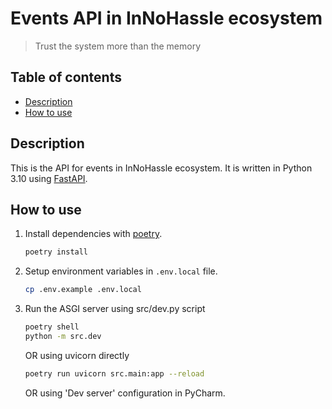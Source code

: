 # Events API in InNoHassle ecosystem

> Trust the system more than the memory

## Table of contents

- [Description](#description)
- [How to use](#how-to-use)

## Description

This is the API for events in InNoHassle ecosystem. It is written in Python 3.10 using [FastAPI](https://fastapi.tiangolo.com/).


## How to use

1. Install dependencies with [poetry](https://python-poetry.org/docs/).
    ```bash
    poetry install
    ```
2. Setup environment variables in `.env.local` file.
    ```bash
    cp .env.example .env.local
    ```
3. Run the ASGI server using src/dev.py script
    ```bash
    poetry shell
    python -m src.dev
    ```
    OR using uvicorn directly
    ```bash
    poetry run uvicorn src.main:app --reload
    ```
    OR using 'Dev server' configuration in PyCharm.
